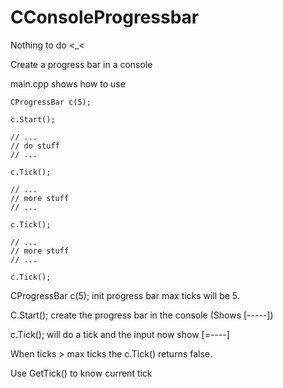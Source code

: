 CConsoleProgressbar
===================

Nothing to do &lt;_&lt;

Create a progress bar in a console

main.cpp shows how to use


    CProgressBar c(5);
    
    c.Start();
    
    // ...
    // do stuff
    // ...
    
    c.Tick();
    
    // ...
    // more stuff
    // ...
    
    c.Tick();
  
    // ...
    // more stuff
    // ...
    
    c.Tick();
     

CProgressBar c(5); init progress bar max ticks will be 5.

C.Start(); create the progress bar in the console (Shows [-----])

c.Tick(); will do a tick and the input now show [=----]

When ticks > max ticks the c.Tick() returns false.

Use GetTick() to know current tick
